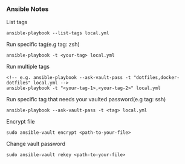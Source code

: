 ### Ansible Notes

List tags

```
ansible-playbook --list-tags local.yml
```

Run specific tag(e.g tag: zsh)

```
ansible-playbook -t <your-tag> local.yml
```

Run multiple tags

```
<!-- e.g. ansible-playbook --ask-vault-pass -t "dotfiles,docker-dotfiles" local.yml -->
ansible-playbook -t "<your-tag-1>,<your-tag-2>" local.yml
```

Run specific tag that needs your vaulted password(e.g tag: ssh)

```
ansible-playbook --ask-vault-pass -t <tag> local.yml
```

Encrypt file

```
sudo ansible-vault encrypt <path-to-your-file>
```

Change vault password

```
sudo ansible-vault rekey <path-to-your-file>
```
